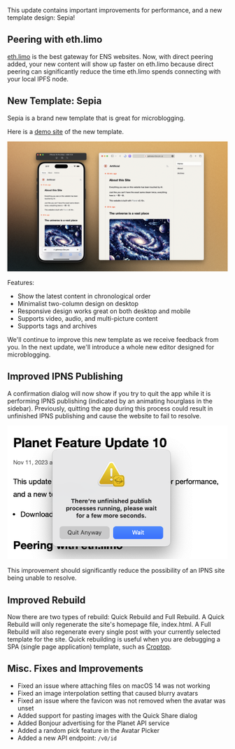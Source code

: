 This update contains important improvements for performance, and a new template design: Sepia!

## Peering with eth.limo

[eth.limo](https://eth.limo) is the best gateway for ENS websites. Now, with direct peering added, your new content will show up faster on eth.limo because direct peering can significantly reduce the time eth.limo spends connecting with your local IPFS node.

## New Template: Sepia

Sepia is a brand new template that is great for microblogging.

Here is a [demo site](https://gateway.v2ex.pro/ipns/k51qzi5uqu5dgpbgbc7c3w2wjpsyqb28l5205znvbegmn5p7koctjuvgxb56r1/) of the new template.

![](sepia.png)

Features:

- Show the latest content in chronological order
- Minimalist two-column design on desktop
- Responsive design works great on both desktop and mobile
- Supports video, audio, and multi-picture content
- Supports tags and archives

We'll continue to improve this new template as we receive feedback from you. In the next update, we'll introduce a whole new editor designed for microblogging.

## Improved IPNS Publishing

A confirmation dialog will now show if you try to quit the app while it is performing IPNS publishing (indicated by an animating hourglass in the sidebar). Previously, quitting the app during this process could result in unfinished IPNS publishing and cause the website to fail to resolve.

![](confirm-dialog.png)

This improvement should significantly reduce the possibility of an IPNS site being unable to resolve.

## Improved Rebuild

Now there are two types of rebuild: Quick Rebuild and Full Rebuild. A Quick Rebuild will only regenerate the site's homepage file, index.html. A Full Rebuild will also regenerate every single post with your currently selected template for the site. Quick rebuilding is useful when you are debugging a SPA (single page application) template, such as [Croptop](https://revnet.eth.limo).

## Misc. Fixes and Improvements

- Fixed an issue where attaching files on macOS 14 was not working
- Fixed an image interpolation setting that caused blurry avatars
- Fixed an issue where the favicon was not removed when the avatar was unset
- Added support for pasting images with the Quick Share dialog
- Added Bonjour advertising for the Planet API service
- Added a random pick feature in the Avatar Picker
- Added a new API endpoint: `/v0/id`